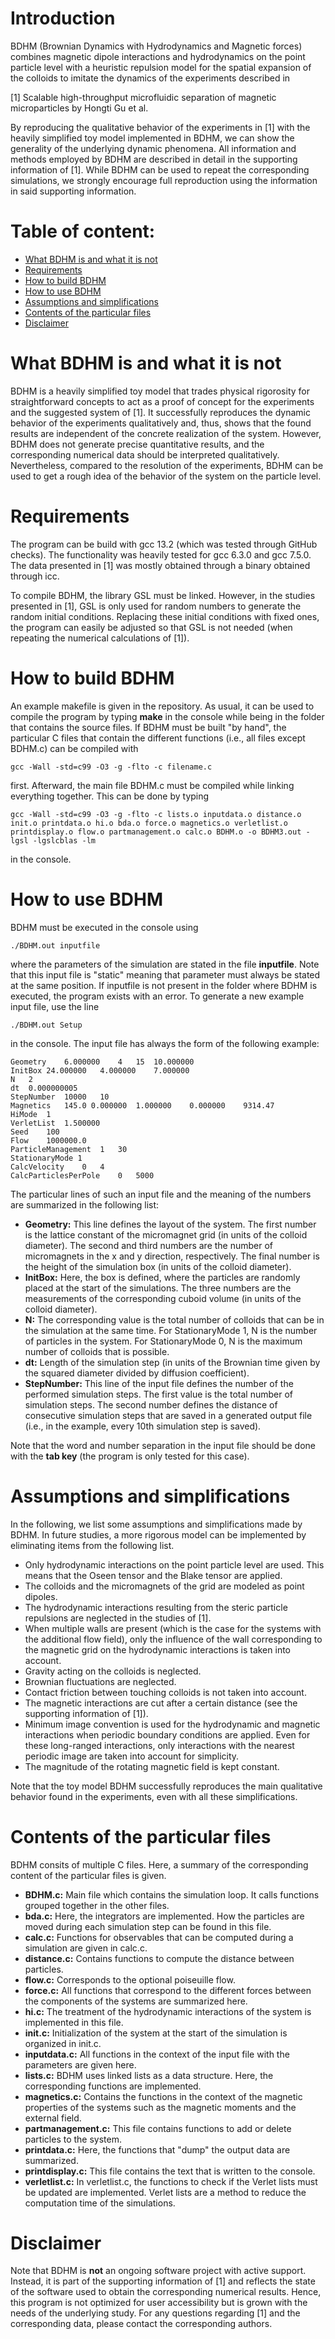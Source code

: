 # Introduction

BDHM (Brownian Dynamics with Hydrodynamics and Magnetic forces) combines magnetic dipole interactions and hydrodynamics on the point particle level with a heuristic repulsion model for the spatial expansion of the colloids to imitate the dynamics of the experiments described in 

[1] Scalable high-throughput microfluidic separation of magnetic microparticles by Hongti Gu et al.

By reproducing the qualitative behavior of the experiments in [1] with the heavily simplified toy model implemented in BDHM, we can show the generality of the underlying dynamic phenomena. All information and methods employed by BDHM are described in detail in the supporting information of [1]. While BDHM can be used to repeat the corresponding simulations, we strongly encourage full reproduction using the information in said supporting information.

# Table of content:
 - [What BDHM is and what it is not](#What)
 - [Requirements](#Requirements)
 - [How to build BDHM](#Build)
 - [How to use BDHM](#Use)
 - [Assumptions and simplifications](#Assumptions)
 - [Contents of the particular files](#Contents)
 - [Disclaimer](#Disclaimer)

 <a id="What"></a>
# What BDHM is and what it is not

BDHM is a heavily simplified toy model that trades physical rigorosity for straightforward concepts to act as a proof of concept for the experiments and the suggested system of [1]. It successfully reproduces the dynamic behavior of the experiments qualitatively and, thus, shows that the found results are independent of the concrete realization of the system. However, BDHM does not generate precise quantitative results, and the corresponding numerical data should be interpreted qualitatively. Nevertheless, compared to the resolution of the experiments, BDHM can be used to get a rough idea of the behavior of the system on the particle level.

 <a id="Requirements"></a>
# Requirements

The program can be build with gcc 13.2 (which was tested through GitHub checks). The functionality was heavily tested for gcc 6.3.0 and gcc 7.5.0. The data presented in [1] was mostly obtained through a binary obtained through icc.

To compile BDHM, the library GSL must be linked. However, in the studies presented in [1], GSL is only used for random numbers to generate the random initial conditions. Replacing these initial conditions with fixed ones, the program can easily be adjusted so that GSL is not needed (when repeating the numerical calculations of [1]).

 <a id="Build"></a>
# How to build BDHM

An example makefile is given in the repository. As usual, it can be used to compile the program by typing **make** in the console while being in the folder that contains the source files. If BDHM must be built "by hand", the particular C files that contain the different functions (i.e., all files except BDHM.c) can be compiled with

``
gcc -Wall -std=c99 -O3 -g -flto -c filename.c 
``

first. Afterward, the main file BDHM.c must be compiled while linking everything together. This can be done by typing

``
gcc -Wall -std=c99 -O3 -g -flto -c lists.o inputdata.o distance.o init.o printdata.o hi.o bda.o force.o magnetics.o verletlist.o printdisplay.o flow.o partmanagement.o calc.o BDHM.o -o BDHM3.out -lgsl -lgslcblas -lm
``

in the console.

 <a id="Use"></a>
# How to use BDHM

BDHM must be executed in the console using

``
./BDHM.out inputfile
``

where the parameters of the simulation are stated in the file **inputfile**. Note that this input file is "static" meaning that parameter must always be stated at the same position. If inputfile is not present in the folder where BDHM is executed, the program exists with an error. To generate a new example input file, use the line

``
./BDHM.out Setup
``

in the console. The input file has always the form of the following example:

```
Geometry	6.000000	4	15	10.000000 
InitBox	24.000000	4.000000	7.000000
N	2
dt	0.000000005
StepNumber	10000	10
Magnetics	145.0 0.000000	1.000000	0.000000	9314.47
HiMode	1
VerletList	1.500000
Seed	100
Flow	1000000.0
ParticleManagement	1	30
StationaryMode 1
CalcVelocity	0	4
CalcParticlesPerPole	0	5000
```

The particular lines of such an input file and the meaning of the numbers are summarized in the following list:

- **Geometry:** This line defines the layout of the system. The first number is the lattice constant of the micromagnet grid (in units of the colloid diameter). The second and third numbers are the number of micromagnets in the x and y direction, respectively. The final number is the height of the simulation box (in units of the colloid diameter).
- **InitBox:** Here, the box is defined, where the particles are randomly placed at the start of the simulations. The three numbers are the measurements of the corresponding cuboid volume (in units of the colloid diameter).
- **N:** The corresponding value is the total number of colloids that can be in the simulation at the same time. For StationaryMode 1, N is the number of particles in the system. For StationaryMode 0, N is the maximum number of colloids that is possible.
- **dt:** Length of the simulation step (in units of the Brownian time given by the squared diameter divided by diffusion coefficient).
- **StepNumber:** This line of the input file defines the number of the performed simulation steps. The first value is the total number of simulation steps. The second number defines the distance of consecutive simulation steps that are saved in a generated output file (i.e., in the example, every 10th simulation step is saved).

Note that the word and number separation in the input file should be done with the **tab key** (the program is only tested for this case).  

 <a id="Assumptions"></a>
# Assumptions and simplifications

In the following, we list some assumptions and simplifications made by BDHM. In future studies, a more rigorous model can be implemented by eliminating items from the following list.

- Only hydrodynamic interactions on the point particle level are used. This means that the Oseen tensor and the Blake tensor are applied.
- The colloids and the micromagnets of the grid are modeled as point dipoles.
- The hydrodynamic interactions resulting from the steric particle repulsions are neglected in the studies of [1].
- When multiple walls are present (which is the case for the systems with the additional flow field), only the influence of the wall corresponding to the magnetic grid on the hydrodynamic interactions is taken into account.
- Gravity acting on the colloids is neglected.
- Brownian fluctuations are neglected.
- Contact friction between touching colloids is not taken into account.
- The magnetic interactions are cut after a certain distance (see the supporting information of [1]).
- Minimum image convention is used for the hydrodynamic and magnetic interactions when periodic boundary conditions are applied. Even for these long-ranged interactions, only interactions with the nearest periodic image are taken into account for simplicity.
- The magnitude of the rotating magnetic field is kept constant.

Note that the toy model BDHM successfully reproduces the main qualitative behavior found in the experiments, even with all these simplifications.

 <a id="Contents"></a>
# Contents of the particular files

BDHM consits of multiple C files. Here, a summary of the corresponding content of the particular files is given.

- **BDHM.c:** Main file which contains the simulation loop. It calls functions grouped together in the other files.
- **bda.c:** Here, the integrators are implemented. How the particles are moved during each simulation step can be found in this file.
- **calc.c:** Functions for observables that can be computed during a simulation are given in calc.c.
- **distance.c:** Contains functions to compute the distance between particles.
- **flow.c:** Corresponds to the optional poiseuille flow.
- **force.c:** All functions that correspond to the different forces between the components of the systems are summarized here.
- **hi.c:** The treatment of the hydrodynamic interactions of the system is implemented in this file.
- **init.c:** Initialization of the system at the start of the simulation is organized in init.c.
- **inputdata.c:** All functions in the context of the input file with the parameters are given here.
- **lists.c:** BDHM uses linked lists as a data structure. Here, the corresponding functions are implemented.
- **magnetics.c:** Contains the functions in the context of the magnetic properties of the systems such as the magnetic moments and the external field.
- **partmanagement.c:** This file contains functions to add or delete particles to the system.
- **printdata.c:** Here, the functions that "dump" the output data are summarized.
- **printdisplay.c:** This file contains the text that is written to the console.
- **verletlist.c:** In verletlist.c, the functions to check if the Verlet lists must be updated are implemented. Verlet lists are a method to reduce the computation time of the simulations.

 <a id="Disclaimer"></a>
# Disclaimer

Note that BDHM is **not** an ongoing software project with active support. Instead, it is part of the supporting information of [1] and reflects the state of the software used to obtain the corresponding numerical results. Hence, this program is not optimized for user accessibility but is grown with the needs of the underlying study. For any questions regarding [1] and the corresponding data, please contact the corresponding authors.

